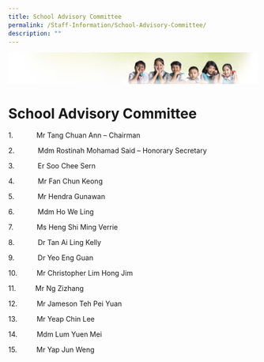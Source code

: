 ```yaml
---
title: School Advisory Committee
permalink: /Staff-Information/School-Advisory-Committee/
description: ""
---
```

![](/images/Banner.jpg)

School Advisory Committee
=========================

1.            Mr Tang Chuan Ann – Chairman

2.            Mdm Rostinah Mohamad Said – Honorary Secretary

3.            Er Soo Chee Sern

4.            Mr Fan Chun Keong

5.            Mr Hendra Gunawan

6.            Mdm Ho We Ling

7.            Ms Heng Shi Ming Verrie

8.            Dr Tan Ai Ling Kelly

9.            Dr Yeo Eng Guan

10.          Mr Christopher Lim Hong Jim

11.          Mr Ng Zizhang

12.          Mr Jameson Teh Pei Yuan

13.          Mr Yeap Chin Lee

14.          Mdm Lum Yuen Mei

15.          Mr Yap Jun Weng

